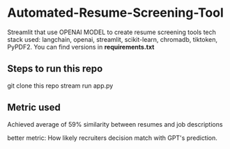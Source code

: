 # Automated-Resume-Screening-Tool
Streamlit that use OPENAI MODEL to create resume screening tools
tech stack used: langchain, openai, streamlit, scikit-learn, chromadb, tiktoken, PyPDF2. You can find versions in <b> requirements.txt </b>


## Steps to run this repo
git clone this repo
stream run app.py



## Metric used
Achieved average of 59% similarity between resumes and job descriptions

better metric: How likely recruiters decision match with GPT's prediction.
